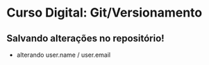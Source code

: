 # Curso Digital: Git/Versionamento

## Salvando alterações no repositório!
* alterando user.name / user.email